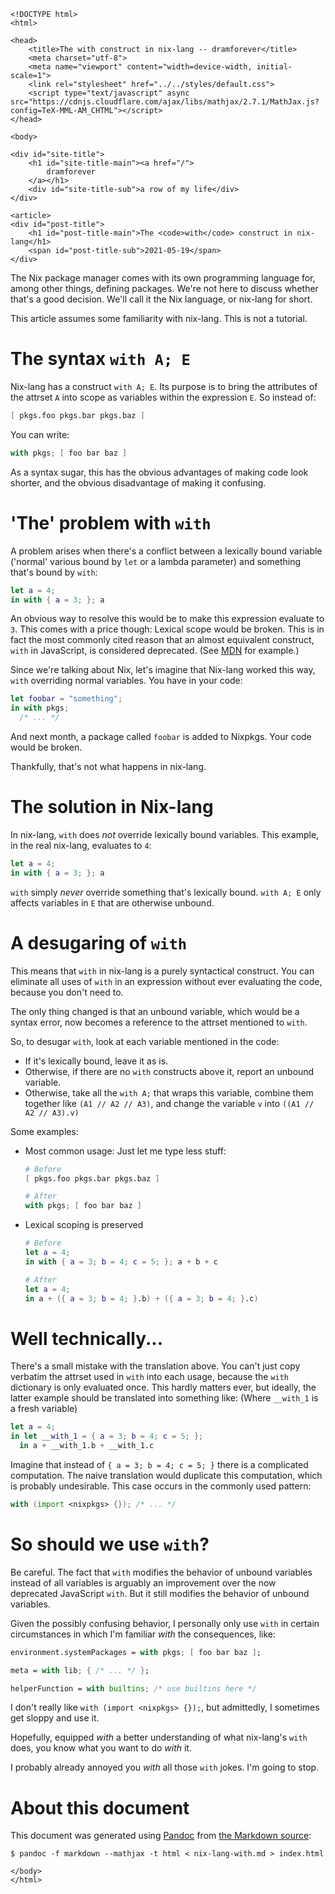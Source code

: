 ```{=html}
<!DOCTYPE html>
<html>

<head>
    <title>The with construct in nix-lang -- dramforever</title>
    <meta charset="utf-8">
    <meta name="viewport" content="width=device-width, initial-scale=1">
    <link rel="stylesheet" href="../../styles/default.css">
    <script type="text/javascript" async src="https://cdnjs.cloudflare.com/ajax/libs/mathjax/2.7.1/MathJax.js?config=TeX-MML-AM_CHTML"></script>
</head>

<body>

<div id="site-title">
    <h1 id="site-title-main"><a href="/">
        dramforever
    </a></h1>
    <div id="site-title-sub">a row of my life</div>
</div>

<article>
<div id="post-title">
    <h1 id="post-title-main">The <code>with</code> construct in nix-lang</h1>
    <span id="post-title-sub">2021-05-19</span>
</div>
```

The Nix package manager comes with its own programming language for, among other
things, defining packages. We're not here to discuss whether that's a good
decision. We'll call it the Nix language, or nix-lang for short.

This article assumes some familiarity with nix-lang. This is not a tutorial.

# The syntax `with A; E`

Nix-lang has a construct `with A; E`. Its purpose is to bring the attributes of
the attrset `A` into scope as variables within the expression `E`. So instead
of:

```nix
[ pkgs.foo pkgs.bar pkgs.baz ]
```

You can write:

```nix
with pkgs; [ foo bar baz ]
```

As a syntax sugar, this has the obvious advantages of making code look shorter,
and the obvious disadvantage of making it confusing.

# 'The' problem with `with`

A problem arises when there's a conflict between a lexically bound variable
('normal' various bound by `let` or a lambda parameter) and something that's
bound by `with`:

```nix
let a = 4;
in with { a = 3; }; a
```

An obvious way to resolve this would be to make this expression evaluate to `3`.
This comes with a price though: Lexical scope would be broken. This is in fact
the most commonly cited reason that an almost equivalent construct, `with` in
JavaScript, is considered deprecated. (See [MDN][mdn-with] for example.)

[mdn-with]: https://developer.mozilla.org/en-US/docs/Web/JavaScript/Reference/Statements/with#ambiguity_contra

Since we're talking about Nix, let's imagine that Nix-lang worked this way,
`with` overriding normal variables. You have in your code:

```nix
let foobar = "something";
in with pkgs;
  /* ... */
```

And next month, a package called `foobar` is added to Nixpkgs. Your code would
be broken.

Thankfully, that's not what happens in nix-lang.

# The solution in Nix-lang

In nix-lang, `with` does *not* override lexically bound variables. This example,
in the real nix-lang, evaluates to `4`:

```nix
let a = 4;
in with { a = 3; }; a
```

`with` simply *never* override something that's lexically bound. `with A; E`
only affects variables in `E` that are otherwise unbound.

# A desugaring of `with`

This means that `with` in nix-lang is a purely syntactical construct. You can
eliminate all uses of `with` in an expression without ever evaluating the code,
because you don't need to.

The only thing changed is that an unbound variable, which would be a syntax
error, now becomes a reference to the attrset mentioned to `with`.

So, to desugar `with`, look at each variable mentioned in the code:

- If it's lexically bound, leave it as is.
- Otherwise, if there are no `with` constructs above it, report an unbound variable.
- Otherwise, take all the `with A;` that wraps this variable, combine them
  together like `(A1 // A2 // A3)`, and change the variable `v` into `((A1 // A2
  // A3).v)`

Some examples:

- Most common usage: Just let me type less stuff:

    ```nix
    # Before
    [ pkgs.foo pkgs.bar pkgs.baz ]

    # After
    with pkgs; [ foo bar baz ]
    ```
- Lexical scoping is preserved

    ```nix
    # Before
    let a = 4;
    in with { a = 3; b = 4; c = 5; }; a + b + c

    # After
    let a = 4;
    in a + ({ a = 3; b = 4; }.b) + ({ a = 3; b = 4; }.c)
    ```

# Well technically...

There's a small mistake with the translation above. You can't just copy verbatim
the attrset used in `with` into each usage, because the `with` dictionary is
only evaluated once. This hardly matters ever, but ideally, the latter example
should be translated into something like: (Where `__with_1` is a fresh variable)

```nix
let a = 4;
in let __with_1 = { a = 3; b = 4; c = 5; };
  in a + __with_1.b + __with_1.c
```

Imagine that instead of `{ a = 3; b = 4; c = 5; }` there is a complicated
computation. The naive translation would duplicate this computation, which is
probably undesirable. This case occurs in the commonly used pattern:

```nix
with (import <nixpkgs> {}); /* ... */
```

# So should we use `with`?

Be careful. The fact that `with` modifies the behavior of unbound variables
instead of all variables is arguably an improvement over the now deprecated
JavaScript `with`. But it still modifies the behavior of unbound variables.

Given the possibly confusing behavior, I personally only use `with` in certain
circumstances in which I'm familiar *with* the consequences, like:

```nix
environment.systemPackages = with pkgs; [ foo bar baz ];

meta = with lib; { /* ... */ };

helperFunction = with builtins; /* use builtins here */
```

I don't really like `with (import <nixpkgs> {});`, but admittedly, I sometimes
get sloppy and use it.

Hopefully, equipped *with* a better understanding of what nix-lang's `with`
does, you know what you want to do *with* it.

I probably already annoyed you *with* all those `with` jokes. I'm going to stop.

# About this document

This document was generated using [Pandoc][pandoc] from [the Markdown source](nix-lang-with.md):

[pandoc]: https://pandoc.org/

```console
$ pandoc -f markdown --mathjax -t html < nix-lang-with.md > index.html
```

```{=html}
</body>
</html>
```
